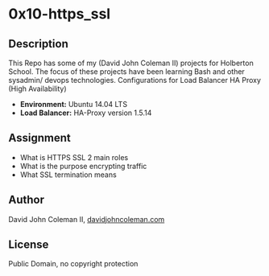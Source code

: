 # 0x10-https_ssl

## Description

This Repo has some of my (David John Coleman II) projects for Holberton School.
The focus of these projects have been learning Bash and other sysadmin/ devops
technologies.  Configurations for Load Balancer HA Proxy (High Availability)

* __Environment:__ Ubuntu 14.04 LTS
* __Load Balancer:__ HA-Proxy version 1.5.14

## Assignment

* What is HTTPS SSL 2 main roles
* What is the purpose encrypting traffic
* What SSL termination means

## Author

David John Coleman II, [davidjohncoleman.com](http://www.davidjohncoleman.com/)

## License

Public Domain, no copyright protection
